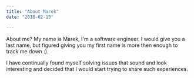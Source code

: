 ```yaml
---
title: "About Marek"
date: "2018-02-13"

---
```


About me? My name is Marek, I'm a software engineer. I would give you a last name, but figured giving you my first name is more then enough to track me down :).

I have continually found myself solving issues that sound and look interesting and decided that I would start trying to share such experiences.
